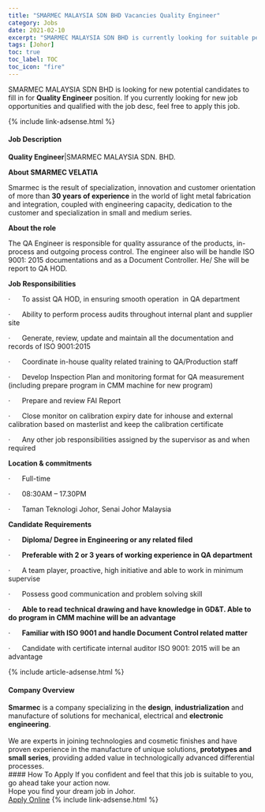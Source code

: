 ```yaml
---
title: "SMARMEC MALAYSIA SDN BHD Vacancies Quality Engineer" 
category: Jobs 
date: 2021-02-10 
excerpt: "SMARMEC MALAYSIA SDN BHD is currently looking for suitable person to fill in the Quality Engineer which based in Johor" 
tags: [Johor] 
toc: true 
toc_label: TOC 
toc_icon: "fire" 
--- 
```


<p>SMARMEC MALAYSIA SDN BHD is looking for new potential candidates to fill in for <b>Quality Engineer</b> position. If you currently looking for new job opportunities and qualified with the job desc, feel free to apply this job.
</p>{% include link-adsense.html %} 
<div><div><h4>Job Description</h4></div><div><div><span><div><p><strong>Quality Engineer</strong>|SMARMEC MALAYSIA SDN. BHD.</p><p><strong>About SMARMEC VELATIA</strong></p><p>Smarmec is the result of specialization, innovation and customer orientation of more than&#160;<strong>30 years of experience</strong>&#160;in the world of light metal fabrication and integration, coupled with engineering capacity, dedication to the customer and specialization in small and medium series.</p><p><strong>About the role</strong></p><p>The QA Engineer is responsible for quality assurance of the products, in-process and outgoing process control. The engineer also will be handle ISO 9001: 2015 documentations and as a Document Controller. He/ She will be report to QA HOD.</p><p><strong>Job Responsibilities</strong></p><p>&#183;&#160;&#160;&#160;&#160;&#160;&#160;To assist QA HOD, in ensuring smooth operation &#160;in QA department</p><p>&#183;&#160;&#160;&#160;&#160;&#160;&#160;Ability to perform process audits throughout internal plant and supplier site</p><p>&#183;&#160;&#160;&#160;&#160;&#160;&#160;Generate, review, update and maintain all the documentation and records of ISO 9001:2015</p><p>&#183;&#160;&#160;&#160;&#160;&#160;&#160;Coordinate in-house quality related training to QA/Production staff</p><p>&#183;&#160;&#160;&#160;&#160;&#160;&#160;Develop Inspection Plan and monitoring format for QA measurement (including prepare program in CMM machine for new program)</p><p>&#183;&#160;&#160;&#160;&#160;&#160;&#160;Prepare and review FAI Report</p><p>&#183;&#160;&#160;&#160;&#160;&#160;&#160;Close monitor on calibration expiry date for inhouse and external calibration based on masterlist and keep the calibration certificate</p><p>&#183;&#160;&#160;&#160;&#160;&#160;&#160;Any other job responsibilities assigned by the supervisor as and when required</p><p><strong>Location &amp; commitments</strong></p><p>&#183;&#160;&#160;&#160;&#160;&#160;&#160;Full-time</p><p>&#183;&#160;&#160;&#160;&#160;&#160;&#160;08:30AM &#8211; 17.30PM</p><p>&#183;&#160;&#160;&#160;&#160;&#160;&#160;Taman Teknologi Johor, Senai Johor Malaysia</p><p><strong>Candidate Requirements</strong></p><p>&#183;&#160;&#160;&#160;&#160;&#160;&#160;<strong>Diploma/ Degree in Engineering or any related filed</strong></p><p>&#183;&#160;&#160;&#160;&#160;&#160;&#160;<strong>Preferable with 2 or 3 years of working experience in QA department</strong></p><p>&#183;&#160;&#160;&#160;&#160;&#160;&#160;A team player, proactive, high initiative and able to work in minimum supervise</p><p>&#183;&#160;&#160;&#160;&#160;&#160;&#160;Possess good communication and problem solving skill</p><p>&#183;&#160;&#160;&#160;&#160;&#160;&#160;<strong>Able to read technical drawing and have knowledge in GD&amp;T. Able to do program in CMM machine will be an advantage</strong></p><p>&#183;&#160;&#160;&#160;&#160;&#160;&#160;<strong>Familiar with ISO 9001 and handle Document Control related matter</strong></p><p>&#183;&#160;&#160;&#160;&#160;&#160;&#160;Candidate with certificate internal auditor ISO 9001: 2015 will be an advantage</p></div></span></div></div></div> 
{% include article-adsense.html %} 
<div><div><h4>Company Overview</h4></div><div><div><span><div><div><strong>Smarmec</strong>&#160;is a company specializing in the&#160;<strong>design</strong>,&#160;<strong>industrialization</strong>&#160;and manufacture of solutions for mechanical, electrical and&#160;<strong>electronic engineering</strong>.<br>
<br>
We are experts in joining technologies and cosmetic finishes and have proven experience in the manufacture of unique solutions,&#160;<strong>prototypes and small series</strong>, providing added value in technologically advanced differential processes.</div></div></span></div></div></div> 
#### How To Apply 
If you confident and feel that this job is suitable to you, go ahead take your action now. <br/> 
Hope you find your dream job in Johor. <br/> 
<a href="https://www.jobstreet.com.my/en/job/quality-engineer-4478277?jobId=jobstreet-my-job-4478277&" class="btn btn--info" target="_blank" rel="nofollow noopenner">Apply Online</a> 
{% include link-adsense.html %} 